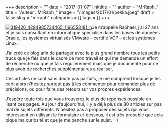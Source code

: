 +++
description = ""
date = "2017-01-07"
linktitle = ""
author = "MrRaph_"
title = "Auteur : MrRaph_"
image = "/images/2017/01/pekka.jpeg"
draft = false
slug = "mrraph"
categories = []
tags = []
+++


[![319426_4294985734465_1196558181_n](https://techan.fr/images/2014/09/319426_4294985734465_1196558181_n-150x150.jpg)](https://techan.fr/images/2014/09/319426_4294985734465_1196558181_n.jpg)Je m’appelle Raphaël, j’ai 27 ans et je suis consultant en informatique spécialisé dans les bases de données Oracle, les systèmes virtualisés VMware – certifié VCP – et les systèmes Linux.

J’ai créé ce blog afin de partager avec le plus grand nombre tous les petits trucs que je fais dans le cadre de mon travail et qui me demande un effort de recherche ou que je fais régulièrement mais que je documente pour ne plus avoir de recherches supplémentaires a réaliser.

Ces articles ne sont sans doute pas parfaits, je me comprend lorsque je les écrit alors n’hésitez surtout pas à les commenter pour demander plus de précisions, ou pour faire des retours sur vos propres expériences.

J’espère toute fois que vous trouverez le plus de réponses possible en lisant ces pages. Au jour d’aujourd’hui, il y a déjà plus de 80 articles sur pas mal de sujets différents. N’hésitez pas à proposer des sujets qui vous intéressent en utilisant le formulaire ci-dessous, il est très probable que cela pique ma curiosité et que je me penche sur le sujet. :-)
